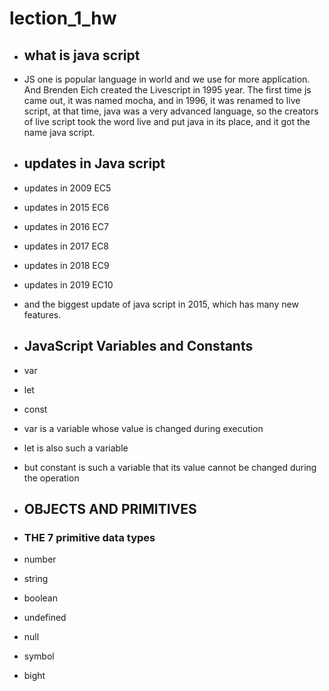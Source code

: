# lection_1_hw 

 - ## what is java script

- JS one is popular language in world and we use for more application.
And Brenden Eich created the Livescript in 1995 year.
The first time js came out, it was named mocha, and in 1996, it was renamed to live script, at that time, java was a very advanced language, so the creators of live script took the word live and put java in its place, and it got the name java script.


 - ## updates in Java script

- updates in 2009 EC5
- updates in 2015 EC6
- updates in 2016 EC7
- updates in 2017 EC8
- updates in 2018 EC9
- updates in 2019 EC10

- and the biggest update of java script in 2015, which has many new features.


 - ##  JavaScript Variables and Constants
- var 
- let
- const 

- var is a variable whose value is changed during execution
- let is also such a variable
- but constant is such a variable that its value cannot be changed during the operation

- ## OBJECTS AND PRIMITIVES

- ### THE 7 primitive data types

- number 
- string 
- boolean 
- undefined
- null
- symbol
- bight
